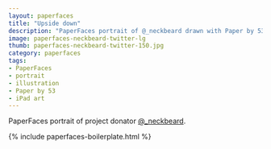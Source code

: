 ```yaml
---
layout: paperfaces
title: "Upside down"
description: "PaperFaces portrait of @_neckbeard drawn with Paper by 53 on an iPad."
image: paperfaces-neckbeard-twitter-lg
thumb: paperfaces-neckbeard-twitter-150.jpg
category: paperfaces
tags: 
- PaperFaces
- portrait
- illustration
- Paper by 53
- iPad art
---
```


PaperFaces portrait of project donator [@_neckbeard](http://twitter.com/_neckbeard).

{% include paperfaces-boilerplate.html %}